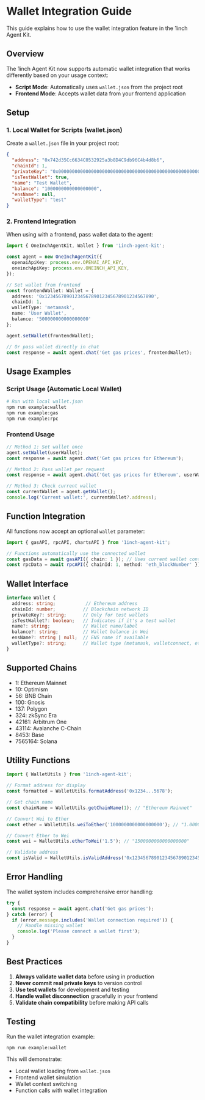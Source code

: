 # Wallet Integration Guide

This guide explains how to use the wallet integration feature in the 1inch Agent Kit.

## Overview

The 1inch Agent Kit now supports automatic wallet integration that works differently based on your usage context:

- **Script Mode**: Automatically uses `wallet.json` from the project root
- **Frontend Mode**: Accepts wallet data from your frontend application

## Setup

### 1. Local Wallet for Scripts (wallet.json)

Create a `wallet.json` file in your project root:

```json
{
  "address": "0x742d35Cc6634C0532925a3b8D4C9db96C4b4d8b6",
  "chainId": 1,
  "privateKey": "0x0000000000000000000000000000000000000000000000000000000000000001",
  "isTestWallet": true,
  "name": "Test Wallet",
  "balance": "1000000000000000000",
  "ensName": null,
  "walletType": "test"
}
```

### 2. Frontend Integration

When using with a frontend, pass wallet data to the agent:

```typescript
import { OneInchAgentKit, Wallet } from '1inch-agent-kit';

const agent = new OneInchAgentKit({
  openaiApiKey: process.env.OPENAI_API_KEY,
  oneinchApiKey: process.env.ONEINCH_API_KEY,
});

// Set wallet from frontend
const frontendWallet: Wallet = {
  address: '0x1234567890123456789012345678901234567890',
  chainId: 1,
  walletType: 'metamask',
  name: 'User Wallet',
  balance: '500000000000000000'
};

agent.setWallet(frontendWallet);

// Or pass wallet directly in chat
const response = await agent.chat('Get gas prices', frontendWallet);
```

## Usage Examples

### Script Usage (Automatic Local Wallet)

```bash
# Run with local wallet.json
npm run example:wallet
npm run example:gas
npm run example:rpc
```

### Frontend Usage

```typescript
// Method 1: Set wallet once
agent.setWallet(userWallet);
const response = await agent.chat('Get gas prices for Ethereum');

// Method 2: Pass wallet per request
const response = await agent.chat('Get gas prices for Ethereum', userWallet);

// Method 3: Check current wallet
const currentWallet = agent.getWallet();
console.log('Current wallet:', currentWallet?.address);
```

## Function Integration

All functions now accept an optional `wallet` parameter:

```typescript
import { gasAPI, rpcAPI, chartsAPI } from '1inch-agent-kit';

// Functions automatically use the connected wallet
const gasData = await gasAPI({ chain: 1 }); // Uses current wallet context
const rpcData = await rpcAPI({ chainId: 1, method: 'eth_blockNumber' });
```

## Wallet Interface

```typescript
interface Wallet {
  address: string;           // Ethereum address
  chainId: number;          // Blockchain network ID
  privateKey?: string;      // Only for test wallets
  isTestWallet?: boolean;   // Indicates if it's a test wallet
  name?: string;            // Wallet name/label
  balance?: string;         // Wallet balance in Wei
  ensName?: string | null;  // ENS name if available
  walletType?: string;      // Wallet type (metamask, walletconnect, etc.)
}
```

## Supported Chains

- 1: Ethereum Mainnet
- 10: Optimism
- 56: BNB Chain
- 100: Gnosis
- 137: Polygon
- 324: zkSync Era
- 42161: Arbitrum One
- 43114: Avalanche C-Chain
- 8453: Base
- 7565164: Solana

## Utility Functions

```typescript
import { WalletUtils } from '1inch-agent-kit';

// Format address for display
const formatted = WalletUtils.formatAddress('0x1234...5678');

// Get chain name
const chainName = WalletUtils.getChainName(1); // "Ethereum Mainnet"

// Convert Wei to Ether
const ether = WalletUtils.weiToEther('1000000000000000000'); // "1.000000"

// Convert Ether to Wei
const wei = WalletUtils.etherToWei('1.5'); // "1500000000000000000"

// Validate address
const isValid = WalletUtils.isValidAddress('0x1234567890123456789012345678901234567890');
```

## Error Handling

The wallet system includes comprehensive error handling:

```typescript
try {
  const response = await agent.chat('Get gas prices');
} catch (error) {
  if (error.message.includes('Wallet connection required')) {
    // Handle missing wallet
    console.log('Please connect a wallet first');
  }
}
```

## Best Practices

1. **Always validate wallet data** before using in production
2. **Never commit real private keys** to version control
3. **Use test wallets** for development and testing
4. **Handle wallet disconnection** gracefully in your frontend
5. **Validate chain compatibility** before making API calls

## Testing

Run the wallet integration example:

```bash
npm run example:wallet
```

This will demonstrate:
- Local wallet loading from `wallet.json`
- Frontend wallet simulation
- Wallet context switching
- Function calls with wallet integration